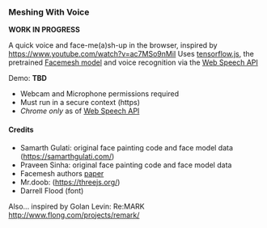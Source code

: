### Meshing With Voice

**WORK IN PROGRESS**

A quick voice and face-me(a)sh-up in the browser, inspired by https://www.youtube.com/watch?v=ac7MSo9nMiI
Uses [tensorflow.js](https://www.tensorflow.org/), the pretrained [Facemesh model](https://github.com/tensorflow/tfjs-models/tree/master/facemesh) and voice recognition via the [Web Speech API](https://caniuse.com/#search=Web%20Speech%20API)

Demo: **TBD**

* Webcam and Microphone permissions required
* Must run in a secure context (https)
* *Chrome only* as of [Web Speech API](https://caniuse.com/#search=Web%20Speech%20API)

#### Credits
* Samarth Gulati: original face painting code and face model data (https://samarthgulati.com/)
* Praveen Sinha: original face painting code and face model data
* Facemesh authors [paper](https://arxiv.org/pdf/1907.06724.pdf)
* Mr.doob: (https://threejs.org/)
* Darrell Flood (font)

Also... inspired by Golan Levin: Re:MARK http://www.flong.com/projects/remark/
 



 

